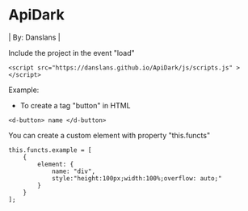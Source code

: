 # ApiDark
| By: Danslans |

Include the project in the event "load" 
```
<script src="https://danslans.github.io/ApiDark/js/scripts.js" ></script>
```
Example:
* To create a tag "button" in HTML
```
<d-button> name </d-button>
```
You can create a custom element with property "this.functs"
```
this.functs.example = [
	{
		element: {
			name: "div",
			style:"height:100px;width:100%;overflow: auto;"
		}
	}
];
```
